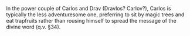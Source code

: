 In the power couple of Carlos and Drav (Dravlos? Carlov?), Carlos is typically the less adventuresome one, preferring to sit by magic trees and eat trapfruits rather than rousing himself to spread the message of the divine word (q.v. §34).

